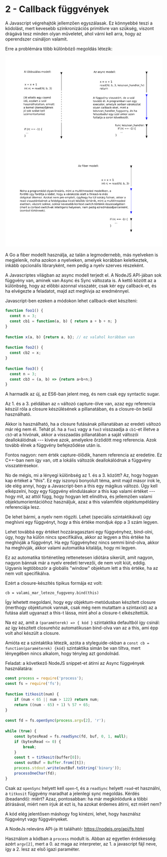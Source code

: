 # 2 - Callback függvények

A Javascript végrehajtók jellemzően egyszálasak. Ez könnyebbé teszi a
kódolást, mert kevesebb szinkronizációs primitívre van szükség, viszont
drágává tesz minden olyan műveletet, ahol várni kell arra, hogy az
operendszer csináljon valamit.

Erre a problémára több különböző megoldás létezik:

![](002-callbacks/doc/threading.png)

A Go a fiber modellt használja, az talán a legmodernebb, más
nyelveken is megjelenik, noha azokon a nyelveken, amelyek korábban
keletkeztek, inkább opcionális libraryként, nem pedig a nyelv szerves
részeként.

A Javascriptes világban az async modell terjedt el. A NodeJS API-jában
sok függvény van, aminek van Async és Sync változata is. A kettő
között az a különbség, hogy az előbbi azonnal visszatér, csak
kér egy callback-et, és ha elvégezte a feladatot, majd azt meghívja
az eredménnyel.

Javascript-ben ezeken a módokon lehet callback-eket készíteni:

```javascript
function foo1() {
  const n = 3;
  const cb1 = function(a, b) { return a + b + n; }
}

function x(a, b) {return a, b}; // ez valahol korábban van

function foo2() {
  const cb2 = x;
}

function foo3() {
  const n = 3;
  const cb3 = (a, b) => {return a+b+n;}
}
```

A harmadik az új, az ES6-ban jelent meg, és nem csak egy syntactic
sugar.

Az 1. és a 3. példában az `n` változó capture-ölve van, azaz egy
referencia készül róla a closure készülésének a pillanatában, és
a closure-ön belül használható.

Akkor is használható, ha a closure futásának pillanatában az eredeti
változó már rég nem él. Tehát pl. ha a `foo1` vagy a `foo3` visszaadja
a `cb1`-et illetve a `cb3`-at a hívónak, akkor a visszaadás pillanatában
a saját változói deallokálódnak --- kivéve azok, amelyekre őrződött meg
referencia. Azok tovább élnek a függvény befejeződése után is.

Fontos nagyon: nem érték capture-ölődik, hanem referencia az eredetire.
Ez C++-ban nem így van, ott a lokális változók deallokálódnak a
függvény visszatérésekor.

No de mégis, mi a lényegi különbség az 1. és a 3. között? Az, hogy
hogyan kap értéket a "this". Ez egy iszonyú bonyolult téma, amit majd
másor írok le, ide elég annyi, hogy a Javascript-ben a this egy
mágikus változó. Úgy kell elképzelni, hogy egy függvény elindulásakor
a this kap valami értéket --- hogy mit, az attól függ, hogy hogyan
lett elindítva, és jellemzően valami objektumorientációhoz használjuk,
azaz a this valamiféle objektumpéldány referenciája lesz.

De lehet bármi, a nyelv nem rögzíti. Lehet (speciális szintaktikával)
úgy meghívni egy függvényt, hogy a this értéke mondjuk épp a 3 szám
legyen.

Lehet továbbá egy értéket hozzáragasztani egy függvényhez, bind-olni,
úgy, hogy ha külön nincs specifikálva, akkor az legyen a this értéke
ha meghívják a függvényt. Ha egy függvényhez nincs semmi bind-olva,
akkor ha meghívják, akkor valami automatika kitalálja, hogy mi legyen.

Ez az automatika történetileg rettenetesen idiótára sikerült, amit nagyon,
nagyon bánnak már a nyelv eredeti tervezői, de nem volt kiút, eddig.
Ugyanis legtöbbször a globális "window" objektum lett a this értéke,
ha az nem volt specifikálva.

Ezért a closure-készítés tipikus formája ez volt:

```
cb = valami_mar_letezo_fuggveny.bind(this)
```

Így lehetett megoldani, hogy egy objektum-metódusban készített closure
(merthogy objektumok vannak, csak még nem mutattam a szintaxist) az a
futása alatt ugyanazt a this-t lássa, mint ahol a closure-t
elkészítettük.

Na ez az, amit a `(paraméterek) => { kód }` szintaktika defaultból
így csinál: az így készített closurehöz automatikusan bind-olva van
az a this, ami épp volt ahol készült a closure.

Amióta ez a szintaktika létezik, azóta a styleguide-okban a
`const cb = function(paraméterek) {kód}` szintaktika simán be van
tiltva, mert lényegében nincs alkalom, hogy tényleg azt gondolnád.

Feladat: a következő NodeJS snippet-et átírni az Async függvények
használatára:

```javascript
const process = require('process');
const fs = require('fs');

function titkosit(num) {
    if (num < 65 || num > 122) return num;
    return ((num - 65) + 1) % 57 + 65;
}

const fd = fs.openSync(process.argv[2], 'r');

while (true) {
    const bytesRead = fs.readSync(fd, buf, 0, 1, null);
    if (bytesRead <= 0) {
		break;
    }
    const t = titkosit(buffer[0]);
    const outBuf = Buffer.from([t]);
    process.stdout.write(outBuf.toString('binary'));
    processOneChar(fd);
}
```

Csak az `openSync` helyett kell `open`-t, és a `readSync` helyett
`read`-et használni, a `titkosit` függvény maradhat a jelenlegi
sync megoldás. Kérdés (beadandó): miért? Azaz, pontosabban: ha
már megkínlódunk a többi átírásával, miért nem írjuk át ezt is,
ha azokat érdemes átírni, ezt miért nem?

A kód elég jelentősen máshogy fog kinézni, lehet, hogy használsz
függvényt vagy függvényeket.

A NodeJs releváns API-ja itt található:
https://nodejs.org/api/fs.html

Használom a kódban a `process` modult is. Abban az egyetlen érdekesség:
azért `argv[2]`, mert a 0. az maga az interpreter, az 1. a javascript
fájl neve, így a 2. lesz az első igazi paraméter.


